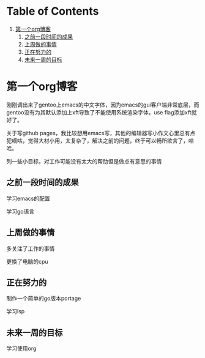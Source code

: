 
# Table of Contents

1.  [第一个org博客](#orgf4f39bb)
    1.  [之前一段时间的成果](#org12d60a4)
    2.  [上周做的事情](#org165dbe2)
    3.  [正在努力的](#org3aa28f2)
    4.  [未来一周的目标](#org557f5f0)



<a id="orgf4f39bb"></a>

# 第一个org博客

刚刚调出来了gentoo上emacs的中文字体，因为emacs的gui客户端非常底层，而gentoo没有为其默认添加上xft导致了不能使用系统渲染字体，use flag添加xft就好了。

关于写github pages，我比较想用emacs写，其他的编辑器写小作文心里总有点犯嘀咕，觉得大材小用，太复杂了，解决之前的问题，终于可以畅所欲言了，哈哈。

列一些小目标，对工作可能没有太大的帮助但是做点有意思的事情


<a id="org12d60a4"></a>

## 之前一段时间的成果

学习emacs的配置

学习go语言


<a id="org165dbe2"></a>

## 上周做的事情

多关注了工作的事情

更换了电脑的cpu


<a id="org3aa28f2"></a>

## 正在努力的

制作一个简单的go版本portage

学习lsp


<a id="org557f5f0"></a>

## 未来一周的目标

学习使用org


